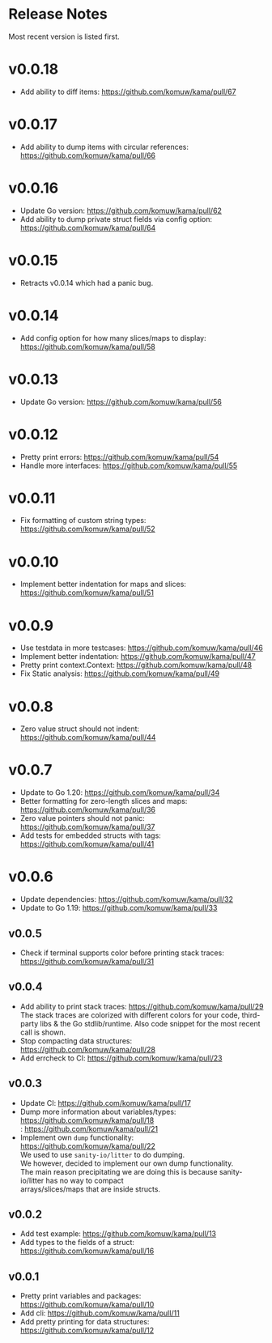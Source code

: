 # Release Notes

Most recent version is listed first.  


# v0.0.18
- Add ability to diff items: https://github.com/komuw/kama/pull/67

# v0.0.17
- Add ability to dump items with circular references: https://github.com/komuw/kama/pull/66

# v0.0.16
- Update Go version: https://github.com/komuw/kama/pull/62
- Add ability to dump private struct fields via config option: https://github.com/komuw/kama/pull/64

# v0.0.15
- Retracts v0.0.14 which had a panic bug.

# v0.0.14
- Add config option for how many slices/maps to display: https://github.com/komuw/kama/pull/58

# v0.0.13
- Update Go version: https://github.com/komuw/kama/pull/56

# v0.0.12
- Pretty print errors: https://github.com/komuw/kama/pull/54
- Handle more interfaces: https://github.com/komuw/kama/pull/55

# v0.0.11
- Fix formatting of custom string types: https://github.com/komuw/kama/pull/52

# v0.0.10
- Implement better indentation for maps and slices: https://github.com/komuw/kama/pull/51

# v0.0.9
- Use testdata in more testcases: https://github.com/komuw/kama/pull/46
- Implement better indentation: https://github.com/komuw/kama/pull/47
- Pretty print context.Context: https://github.com/komuw/kama/pull/48
- Fix Static analysis: https://github.com/komuw/kama/pull/49

# v0.0.8
- Zero value struct should not indent: https://github.com/komuw/kama/pull/44

# v0.0.7
- Update to Go 1.20: https://github.com/komuw/kama/pull/34
- Better formatting for zero-length slices and maps: https://github.com/komuw/kama/pull/36
- Zero value pointers should not panic: https://github.com/komuw/kama/pull/37
- Add tests for embedded structs with tags: https://github.com/komuw/kama/pull/41

# v0.0.6
- Update dependencies: https://github.com/komuw/kama/pull/32
- Update to Go 1.19:   https://github.com/komuw/kama/pull/33

## v0.0.5
- Check if terminal supports color before printing stack traces: https://github.com/komuw/kama/pull/31

## v0.0.4
- Add ability to print stack traces: https://github.com/komuw/kama/pull/29
  The stack traces are colorized with different colors for your code, third-party libs & the Go stdlib/runtime.
  Also code snippet for the most recent call is shown.
- Stop compacting data structures: https://github.com/komuw/kama/pull/28
- Add errcheck to CI: https://github.com/komuw/kama/pull/23

## v0.0.3
- Update CI: https://github.com/komuw/kama/pull/17   
- Dump more information about variables/types: https://github.com/komuw/kama/pull/18      
                                             : https://github.com/komuw/kama/pull/21       
- Implement own `dump` functionality: https://github.com/komuw/kama/pull/22     
  We used to use `sanity-io/litter` to do dumping.      
  We however, decided to implement our own dump functionality.       
  The main reason precipitating we are doing this is because sanity-io/litter has no way to compact       
  arrays/slices/maps that are inside structs.        

## v0.0.2
- Add test example: https://github.com/komuw/kama/pull/13
- Add types to the fields of a struct: https://github.com/komuw/kama/pull/16

## v0.0.1
- Pretty print variables and packages: https://github.com/komuw/kama/pull/10
- Add cli: https://github.com/komuw/kama/pull/11
- Add pretty printing for data structures: https://github.com/komuw/kama/pull/12
